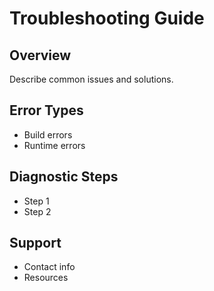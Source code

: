 # Troubleshooting Guide

## Overview
Describe common issues and solutions.

## Error Types
- Build errors
- Runtime errors

## Diagnostic Steps
- Step 1
- Step 2

## Support
- Contact info
- Resources
